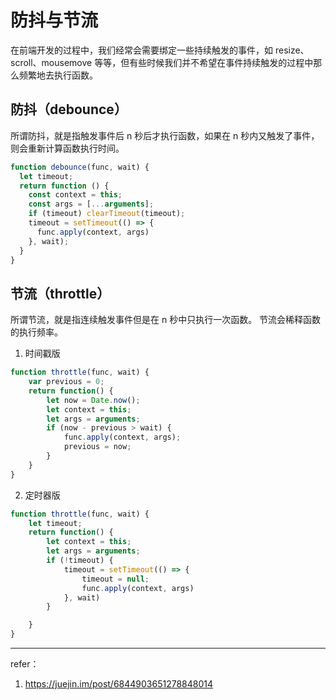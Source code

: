 # 防抖与节流

在前端开发的过程中，我们经常会需要绑定一些持续触发的事件，如 resize、scroll、mousemove 等等，但有些时候我们并不希望在事件持续触发的过程中那么频繁地去执行函数。

## 防抖（debounce）

所谓防抖，就是指触发事件后 n 秒后才执行函数，如果在 n 秒内又触发了事件，则会重新计算函数执行时间。

```javascript
function debounce(func, wait) {
  let timeout;
  return function () {
    const context = this;
    const args = [...arguments];
    if (timeout) clearTimeout(timeout);
    timeout = setTimeout(() => {
      func.apply(context, args)
    }, wait);
  }
}
```

## 节流（throttle）

所谓节流，就是指连续触发事件但是在 n 秒中只执行一次函数。 节流会稀释函数的执行频率。

1. 时间戳版
   
```javascript
function throttle(func, wait) {
    var previous = 0;
    return function() {
        let now = Date.now();
        let context = this;
        let args = arguments;
        if (now - previous > wait) {
            func.apply(context, args);
            previous = now;
        }
    }
}
```

2. 定时器版

```javascript
function throttle(func, wait) {
    let timeout;
    return function() {
        let context = this;
        let args = arguments;
        if (!timeout) {
            timeout = setTimeout(() => {
                timeout = null;
                func.apply(context, args)
            }, wait)
        }

    }
}
```

---

refer：
1. https://juejin.im/post/6844903651278848014